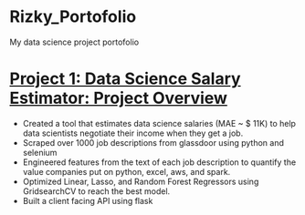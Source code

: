 # Rizky_Portofolio
My data science project portofolio

# [Project 1: Data Science Salary Estimator: Project Overview](https://github.com/arizkyrahman/ds_salary_project)
- Created a tool that estimates data science salaries (MAE ~ $ 11K) to help data scientists negotiate their income when they get a job.
- Scraped over 1000 job descriptions from glassdoor using python and selenium
- Engineered features from the text of each job description to quantify the value companies put on python, excel, aws, and spark.
- Optimized Linear, Lasso, and Random Forest Regressors using GridsearchCV to reach the best model.
- Built a client facing API using flask

